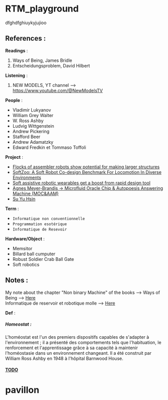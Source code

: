 # RTM_playground


dfghdfghiuykyjujioo

## References :


**Readings** :

1. Ways of Being, James Bridle
2. Entscheidungsproblem, David Hilbert

**Listening** :

1. NEW MODELS, YT channel --> https://www.youtube.com/@NewModelsTV 

**People** :

- Vladimir Lukyanov
- William Grey Walter
- W. Ross Ashby
- Ludvig Wittgenstein
- Andrew Pickering 
- Stafford Beer
- Andrew Adamatzky
- Edward Fredkin et Tommaso Toffoli

**Project** :

- [Flocks of assembler robots show potential for making larger structures ](https://news.mit.edu/2022/assembler-robots-structures-voxels-1122)
- [SoftZoo: A Soft Robot Co-design Benchmark For Locomotion In Diverse Environments ](https://sites.google.com/view/softzoo-iclr-2023/home)
- [Soft assistive robotic wearables get a boost from rapid design tool](https://news.mit.edu/2022/soft-assistive-robotic-wearables-get-boost-rapid-design-tool-0503)
- [Agnes Meyer-Brandis -> Microfluid Oracle Chip & Autopoesis Answering Machine (MOC&AAM) ](http://www.blubblubb.net/oracle/index.html)
- [Su Yu Hsin](https://www.suyuhsin.net/SU-Yu-Hsin)

**Term** :

- `Informatique non conventionnelle`
- `Programmation esotérique`
- `Informatique de Resevoir`

**Hardware/Object** : 

- Memsitor 
- Billard ball cumputer
- Robust Soldier Crab Ball Gate
- Soft robotics

## Notes :

My note about the chapter "Non binary Machine" of the books --> Ways of Being --> [Here](./writing/Reading/chapter_Ways-of-Being.md)   
Informatique de reservoir et robotique molle --> [Here](./writing/Reservoir_Robotique.md)

**Def** :

##### Homeostat :

L'homéostat est l'un des premiers dispositifs capables de s'adapter à l'environnement ; il a présenté des comportements tels que l'habituation, le renforcement et l'apprentissage grâce à sa capacité à maintenir l'homéostasie dans un environnement changeant. Il a été construit par William Ross Ashby en 1948 à l'hôpital Barnwood House.


#### [TODO](./TODO)


# pavillon
